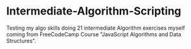 # Intermediate-Algorithm-Scripting
Testing my algo skills doing 21 intermediate Algorithm exercises myself coming from FreeCodeCamp Course "JavaScript Algorithms and Data Structures".

